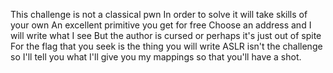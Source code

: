 This challenge is not a classical pwn
In order to solve it will take skills of your own
An excellent primitive you get for free
Choose an address and I will write what I see
But the author is cursed or perhaps it's just out of spite
For the flag that you seek is the thing you will write
ASLR isn't the challenge so I'll tell you what
I'll give you my mappings so that you'll have a shot.
